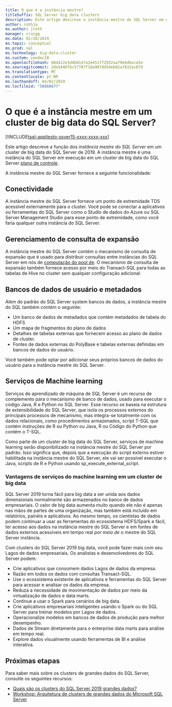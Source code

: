 ```yaml
---
title: O que é a instância mestre?
titleSuffix: SQL Server big data clusters
description: Este artigo descreve a instância mestre do SQL Server em um cluster de big data do SQL Server 2019 (visualização).
author: rothja
ms.author: jroth
manager: craigg
ms.date: 02/28/2019
ms.topic: conceptual
ms.prod: sql
ms.technology: big-data-cluster
ms.custom: seodec18
ms.openlocfilehash: 68d412e3d4b8147a2e451ff2932aa79e6dbeca5e
ms.sourcegitcommit: 2de5446fbc57787f18a907dd5deb02a7831ec07d
ms.translationtype: MT
ms.contentlocale: pt-BR
ms.lasthandoff: 04/02/2019
ms.locfileid: "58860677"
---
```

# <a name="what-is-the-master-instance-in-a-sql-server-big-data-cluster"></a>O que é a instância mestre em um cluster de big data do SQL Server?

[!INCLUDE[tsql-appliesto-ssver15-xxxx-xxxx-xxx](../includes/tsql-appliesto-ssver15-xxxx-xxxx-xxx.md)]

Este artigo descreve a função dos *instância mestre do SQL Server* em um cluster de big data do SQL Server de 2019. A instância mestre é uma instância do SQL Server em execução em um cluster de big data do SQL Server [plano de controle](big-data-cluster-overview.md#controlplane).

A instância mestre do SQL Server fornece a seguinte funcionalidade:

## <a name="connectivity"></a>Conectividade

A instância mestre do SQL Server fornece um ponto de extremidade TDS acessível externamente para o cluster. Você pode se conectar a aplicativos ou ferramentas do SQL Server como o Studio de dados do Azure ou SQL Server Management Studio para esse ponto de extremidade, como você faria qualquer outra instância do SQL Server.

## <a name="scale-out-query-management"></a>Gerenciamento de consulta de expansão

A instância mestre do SQL Server contém o mecanismo de consulta de expansão que é usado para distribuir consultas entre instâncias do SQL Server em nós de [computação do pool de](concept-compute-pool.md). O mecanismo de consulta de expansão também fornece acesso por meio do Transact-SQL para todas as tabelas de Hive no cluster sem qualquer configuração adicional.

## <a name="metadata-and-user-databases"></a>Bancos de dados de usuário e metadados

Além do padrão do SQL Server system bancos de dados, a instância mestre do SQL também contém o seguinte:

- Um banco de dados de metadados que contém metadados de tabela do HDFS
- Um mapa de fragmentos do plano de dados
- Detalhes de tabelas externas que fornecem acesso ao plano de dados de cluster.
- Fontes de dados externas do PolyBase e tabelas externas definidas em bancos de dados do usuário.

Você também pode optar por adicionar seus próprios bancos de dados do usuário para a instância mestre do SQL Server.

## <a name="machine-learning-services"></a>Serviços de Machine learning

Serviços de aprendizado de máquina de SQL Server é um recurso de complemento para o mecanismo de banco de dados, usado para executar o código Java, R e Python no SQL Server. Esse recurso se baseia na estrutura de extensibilidade do SQL Server, que isola os processos externos do principais processos de mecanismo, mas integra-se totalmente com os dados relacionais, como procedimentos armazenados, script T-SQL que contém instruções de R ou Python ou Java, R ou Código do Python que contém o T-SQL.

Como parte de um cluster de big data do SQL Server, serviços de machine learning serão disponibilizado na instância mestre do SQL Server por padrão. Isso significa que, depois que a execução do script externo estiver habilitada na instância mestre do SQL Server, ele vai ser possível executar o Java, scripts de R e Python usando sp_execute_external_script.

### <a name="advantages-of-machine-learning-services-in-a-big-data-cluster"></a>Vantagens de serviços do machine learning em um cluster de big data

SQL Server 2019 torna fácil para big data a ser unida aos dados dimensionais normalmente são armazenados no banco de dados empresariais. O valor de big data aumenta muito quando ele não é apenas nas mãos de partes de uma organização, mas também está incluído em relatórios, painéis e aplicativos. Ao mesmo tempo, os cientistas de dados podem continuar a usar as ferramentas do ecossistema HDFS/Spark e fácil, ter acesso aos dados na instância mestre do SQL Server e em fontes de dados externos acessíveis em tempo real _por meio de_ o mestre do SQL Server instância.

Com clusters do SQL Server 2019 big data, você pode fazer mais com seu Lagos de dados empresariais. Os analistas e desenvolvedores do SQL Server podem:

* Crie aplicativos que consomem dados Lagos de dados da empresa.
* Razão em todos os dados com consultas Transact-SQL.
* Use o ecossistema existente de aplicativos e ferramentas do SQL Server para acessar e analisar os dados da empresa.
* Reduza a necessidade de movimentação de dados por meio da virtualização de dados e data marts.
* Continue a usar o Spark para cenários de big data.
* Crie aplicativos empresariais inteligentes usando o Spark ou do SQL Server para treinar modelos por Lagos de dados.
* Operacionalize modelos em bancos de dados de produção para melhor desempenho.
* Dados de Stream diretamente para o enterprise data marts para análise em tempo real.
* Explore dados visualmente usando ferramentas de BI e análise interativa.

## <a name="next-steps"></a>Próximas etapas

Para saber mais sobre os clusters de grandes dados do SQL Server, consulte os seguintes recursos:

- [Quais são os clusters do SQL Server 2019 grandes dados?](big-data-cluster-overview.md)
- [Workshop: Arquitetura de clusters de grandes dados do Microsoft SQL Server](https://github.com/Microsoft/sqlworkshops/tree/master/sqlserver2019bigdataclusters)
